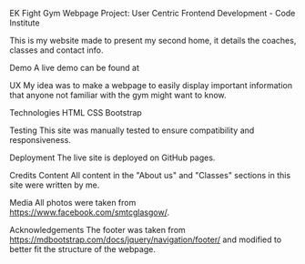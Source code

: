 EK Fight Gym Webpage
Project: User Centric Frontend Development - Code Institute

This is my website made to present my second home, it details the coaches, classes and contact info.

Demo
A live demo can be found at 

UX
My idea was to make a webpage to easily display important information that anyone not familiar with the gym 
might want to know.

Technologies
HTML
CSS
Bootstrap

Testing
This site was manually tested to ensure compatibility and responsiveness.

Deployment
The live site is deployed on GitHub pages.

Credits
Content
All content in the "About us" and "Classes" sections in this site were written by me.

Media
All photos were taken from https://www.facebook.com/smtcglasgow/.

Acknowledgements
The footer was taken from https://mdbootstrap.com/docs/jquery/navigation/footer/ and modified to better fit the 
structure of the webpage.